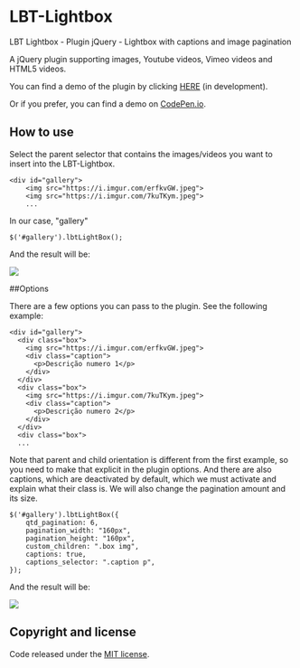 # LBT-Lightbox
LBT Lightbox - Plugin jQuery - Lightbox with captions and image pagination

A jQuery plugin supporting images, Youtube videos, Vimeo videos and HTML5 videos.

You can find a demo of the plugin by clicking [HERE](https://LBT-Lightbox.jeankassio.dev) (in development).

Or if you prefer, you can find a demo on [CodePen.io](https://codepen.io/jeankassio/pen/xxJPPPR).

## How to use

Select the parent selector that contains the images/videos you want to insert into the LBT-Lightbox.

```
<div id="gallery">
    <img src="https://i.imgur.com/erfkvGW.jpeg">   
    <img src="https://i.imgur.com/7kuTKym.jpeg">
    ...
```
In our case, "gallery"

```
$('#gallery').lbtLightBox();
```

And the result will be:

![](https://i.imgur.com/hJiUIzr.png)


##Options

There are a few options you can pass to the plugin.
See the following example:


```
<div id="gallery">
  <div class="box">
    <img src="https://i.imgur.com/erfkvGW.jpeg">
    <div class="caption">
      <p>Descrição numero 1</p>
    </div>
  </div>
  <div class="box">
    <img src="https://i.imgur.com/7kuTKym.jpeg">
    <div class="caption">
      <p>Descrição numero 2</p>
    </div>
  </div>
  <div class="box">
  ...
```

Note that parent and child orientation is different from the first example, so you need to make that explicit in the plugin options.
And there are also captions, which are deactivated by default, which we must activate and explain what their class is.
We will also change the pagination amount and its size.

```
$('#gallery').lbtLightBox({
    qtd_pagination: 6,
    pagination_width: "160px",
    pagination_height: "160px",
    custom_children: ".box img",
    captions: true,
    captions_selector: ".caption p",
});
```

And the result will be:

![](https://i.imgur.com/OW6iYoY.png)

## Copyright and license

Code released under the [MIT license](https://github.com/jeankassio/LBT-Lightbox/blob/main/LICENSE).














